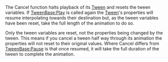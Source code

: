 The Cancel function halts playback of its [Tween](https://developer.roblox.com/en-us/api-reference/class/Tween) and resets the tween variables. If [TweenBase:Play](https://developer.roblox.com/en-us/api-reference/function/TweenBase/Play) is called again the [Tween](https://developer.roblox.com/en-us/api-reference/class/Tween)'s properties will resume interpolating towards their destination but, as the tween variables have been reset, take the full length of the animation to do so.

Only the tween variables are reset, not the properties being changed by the tween. This means if you cancel a tween half way through its animation the properties will not reset to their original values. Where Cancel differs from [TweenBase:Pause](https://developer.roblox.com/en-us/api-reference/function/TweenBase/Pause) is that once resumed, it will take the full duration of the tween to complete the animation.